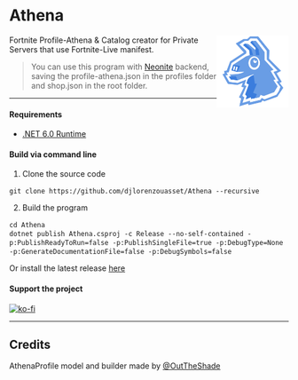# Athena

<img src=".github/AthenaLogo.png" height="130" align="right"> 

Fortnite Profile-Athena & Catalog creator for Private Servers that use Fortnite-Live manifest.

> You can use this program with [Neonite](https://github.com/NeoniteDev/NeoniteV2) backend, saving the profile-athena.json in the profiles folder and shop.json in the root folder.

-----------------

#### Requirements

* <a href='https://dotnet.microsoft.com/en-us/download/dotnet/6.0/runtime'>.NET 6.0 Runtime</a>

#### Build via command line

1. Clone the source code
```
git clone https://github.com/djlorenzouasset/Athena --recursive
```

2. Build the program
```
cd Athena
dotnet publish Athena.csproj -c Release --no-self-contained -p:PublishReadyToRun=false -p:PublishSingleFile=true -p:DebugType=None -p:GenerateDocumentationFile=false -p:DebugSymbols=false
```

Or install the latest release [here](https://github.com/djlorenzouasset/Athena/releases/latest) 

#### Support the project
[![ko-fi](https://ko-fi.com/img/githubbutton_sm.svg)](https://ko-fi.com/F1F6IB03D)

-----------------

## Credits 
AthenaProfile model and builder made by [@OutTheShade](https://github.com/OutTheShade)

